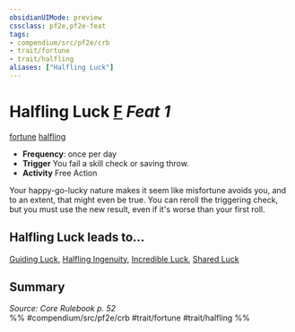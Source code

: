 ```yaml
---
obsidianUIMode: preview
cssclass: pf2e,pf2e-feat
tags:
- compendium/src/pf2e/crb
- trait/fortune
- trait/halfling
aliases: ["Halfling Luck"]
---
```

# Halfling Luck  [F](/rules/core-rulebook/chapter-9-playing-the-game.md#Actions "Free Action") *Feat 1*  
[fortune](/rules/traits/fortune.md)  [halfling](/rules/traits/halfling.md)  

- **Frequency**: once per day
- **Trigger** You fail a skill check or saving throw.
- **Activity** Free Action

Your happy-go-lucky nature makes it seem like misfortune avoids you, and to an extent, that might even be true. You can reroll the triggering check, but you must use the new result, even if it's worse than your first roll.

## Halfling Luck leads to...

[Guiding Luck](/compendium/feats/guiding-luck.md), [Halfling Ingenuity](/compendium/feats/halfling-ingenuity-locg.md), [Incredible Luck](/compendium/feats/incredible-luck-locg.md), [Shared Luck](/compendium/feats/shared-luck-locg.md)

## Summary

*Source: Core Rulebook p. 52*  
%% #compendium/src/pf2e/crb #trait/fortune #trait/halfling %%